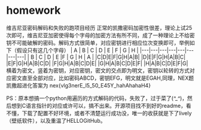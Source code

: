 # homework
维吉尼亚密码解码和失败的跑项目经历
正常的凯撒密码加密性很差，理论上试25次即可，维吉尼亚加密使得每个字母的加密方法有所不同，成了一种理论上不给密钥不可能破解的密码。解码方式很简单，对应密钥进行相应位次变换即可，举例如下（假设只有这几个字母）
| A | B | C | D | E | F | G | H |
|---|---|---|---|---|---|---|---|
| B | C | D | E  |F | G | H | A |
|C|D|E|F|G|H|A|B|
|D|E|F|G|H|A|B|C|
|E|F|G|H|A|B|C|D|
|F|G|H|A|B|C|D|E|
|G|H|A|B|C|D|E|F|
|H|A|B|C|D|E|F|G|
横着为密文，竖着为密钥，对应密钥，密文的交点即为明文，密钥以轮转的方式对应密文直至全部对应，比如密码ABCD，密钥EFG，明文就是EGAH,同理，NEX题凯撒超进化答案为
nex{vlg3nerE_l5_50_E45Y_hahAhahaH4}

PS：原本想搞一个python用遍历的方式解码的代码，失败了，过于菜了(*^_^*)，然后想到C语言指针的对应或许可以，搞不出来。开源项目找不到好的readme，看不懂，下载了配置不好环境，或者不清楚运行成功没，唯一的收获就是下了lively（壁纸软件），以及重温了HELLOGitHub。
